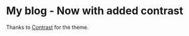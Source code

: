 # My blog - Now with added contrast

Thanks to [Contrast](https://github.com/niklasbuschmann/contrast) for the theme.
   